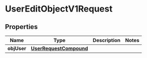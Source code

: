 

# UserEditObjectV1Request

## Properties

Name | Type | Description | Notes
------------ | ------------- | ------------- | -------------
**objUser** | [**UserRequestCompound**](UserRequestCompound.md) |  | 




